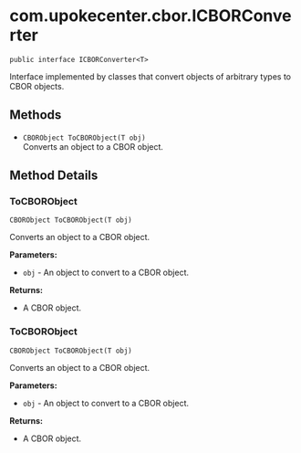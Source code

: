 # com.upokecenter.cbor.ICBORConverter

    public interface ICBORConverter<T>

Interface implemented by classes that convert objects of arbitrary types to
 CBOR objects.

## Methods

* `CBORObject ToCBORObject​(T obj)`<br>
 Converts an object to a CBOR object.

## Method Details

### ToCBORObject
    CBORObject ToCBORObject​(T obj)
Converts an object to a CBOR object.

**Parameters:**

* <code>obj</code> - An object to convert to a CBOR object.

**Returns:**

* A CBOR object.

### ToCBORObject
    CBORObject ToCBORObject​(T obj)
Converts an object to a CBOR object.

**Parameters:**

* <code>obj</code> - An object to convert to a CBOR object.

**Returns:**

* A CBOR object.
